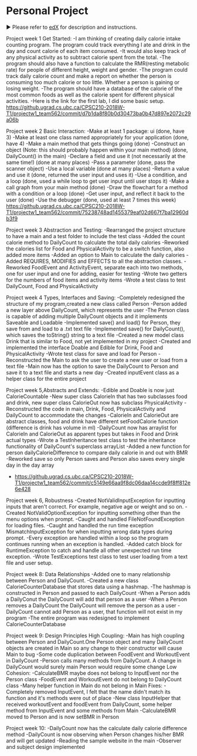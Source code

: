 # Personal Project
:arrow_forward: Please refer to [edX][1] for description and instructions.

[1]: https://edge.edx.org/courses/course-v1:UBC+CPSC210+2018W1/courseware/a4d49b3ef5fa4fe2bd9496e76d72dc48/e2887456a15a48dbb040ecdac313168f/1?activate_block_id=block-v1%3AUBC%2BCPSC210%2B2018W1%2Btype%40vertical%2Bblock%40ff793bbcd5544e82bb5052f0dffe5d71

Project week 1 Get Started:
-I am thinking of creating daily calorie intake counting program. The program could track everything I ate and drink in the day and count calorie of each item consumed.
-It would also keep track of any physical activity as to subtract calorie spent from the total.
-The program should also have a function to calculate the RMR(resting metabolic rate) for people of different height, weight and gender.
-The program could track daily calorie count and make a report on whether the person is consuming too much calorie or too little. Whether a person is gaining or losing weight.
-The program should have a database of the calorie of the most common foods as well as the calorie spent for different physical activities.
-Here is the link for the first lab, I did some basic setup. https://github.ugrad.cs.ubc.ca/CPSC210-2018W-T1/projectw1_team562/commit/d7b1da8f80b0d30473ba0b47d897e2072c29a06b

Project week 2 Basic Interaction:
-Make at least 1 package: ui (done, have 3)
-Make at least one class named appropriately for your application (done, have 4)
-Make a main method that gets things going (done)
-Construct an object (Note: this should probably happen within your main method) (done, DailyCount() in the main)
-Declare a field and use it (not necessarily at the same time!) (done at many places)
-Pass a parameter (done, pass the scanner object)
-Use a local variable (done at many places)
-Return a value and use it (done, returned the user input and uses it)
-Use a condition, and a loop (done, used a while loop to get user input until user stops it)
-Make a call graph from your main method (done)
-Draw the flowchart for a method with a condition or a loop (done)
-Get user input, and reflect it back to the user (done)
-Use the debugger (done, used at least 7 times this week)
https://github.ugrad.cs.ubc.ca/CPSC210-2018W-T1/projectw1_team562/commit/75238748ad1455379eaf02d667f7ba12960db3f9

Project week 3 Abstraction and Testing:
-Rearranged the project structure to have a main and a test folder to include the test class
-Added the count calorie method to DailyCount to calculate the total daily calories
-Reworked the calories list for Food and PhysicalActivity to be a switch function, also added more items
-Added an option to Main to calculate the daily calories
-Added REQUIRES, MODIFIES and EFFECTS to all the abstraction classes.
-Reworked FoodEvent and ActivityEvent, separate each into two methods, one for user input and one for adding, easier for testing
-Wrote two getters for the numbers of food items and activity items
-Wrote a test class to test DailyCount, Food and PhysicalActivity

Project week 4 Types, Interfaces and Saving:
-Completely redesigned the structure of my program,created a new class called Person
-Person added a new layer above DailyCount, which represents the user
-The Person class is capable of adding multiple DailyCount objects and it implements Saveable and Loadable
-Implemented save() and load() for Person, they save from and load to a .txt text file
-Implemented save() for DailyCount(), which saves the toString() string to a text file
-Created a new model class Drink that is similar to Food, not yet implemented in my project
-Created and implemented the interface Doable and Edible for Drink, Food and PhysicalActivity
-Wrote test class for save and load for Person
-Reconstructed the Main to ask the user to create a new user or load from a text file
-Main now has the option to save the DailyCount to Person and save it to a text file and starts a new day
-Created inputEvent class as a helper class for the entire project

Project week 5,Abstracts and Extends:
-Edible and Doable is now just CalorieCountable
-New super class CalorieIn that has two subclasses food and drink, new super class CalorieOut now has subclass PhysicalActivity
-Reconstructed the code in main, Drink, Food, PhysicalActivity and DailyCount to accommodate the changes
-CalorieIn and CalorieOut are abstract classes, food and drink have different setFoodCalorie function (difference is drink has volume in ml)
-DailyCount now has arraylist for CalorieIn and CalorieOut as apparent types but takes in Food and Drink actual types
-Wrote a TestInheritance test class to test the inheritance functionality of DailyCount's superclass arrayList
-Added a new function for person dailyCalorieDifference to compare daily calorie in and out with BMR
-Reworked save so only Person saves and Person also saves every single day in the day array
- https://github.ugrad.cs.ubc.ca/CPSC210-2018W-T1/projectw1_team562/commit/c5149e66aa9f8dc06daa14ccde9f8ff812e6e428

Project week 6, Robustness
-Created NotValidInputException for inputting inputs that aren't correct. For example, negative age or weight and so on.
-Created NotValidOptionException for inputting something other than the menu options when prompt.
-Caught and handled FileNotFoundException for loading files.
-Caught and handled the run time exception MismatchInputException for when inputting wrong data types during prompt.
-Every exception are handled within a loop so the program continues running when an exception is handled.
-Added catch block for RuntimeException to catch and handle all other unexpected run time exception.
-Wrote TestExceptions test class to test user loading from a text file and user setup.

Project week 8: Data Relationships
-Added one to many relationship between Person and DailyCount.
-Created a new class CalorieCounterDatabase that stores data using a hashmap.
-The hashmap is constructed in Person and passed to each DailyCount
-When a Person adds a DailyConut the DailyCount will add that person as a user
-When a Person removes a DailyCount the DailyCount will remove the person as a user
-DailyCount cannot add Person as a user, that function will not exist in my program
-The entire program was redesigned to implement CalorieCounterDatabase

Project week 9: Design Principles
High Coupling:
-Main has high coupling between Person and DailyCount.One Person object and many DailyCount objects are created
in Main so any change to their constructor will cause Main to bug
-Some code duplication between FoodEvent and WorkoutEvent in DailyCount
-Person calls many methods from DailyCount. A change in DailyCount would surely main Person would require some change
Low Cohesion:
-CalculateBMR maybe does not belong to InputEvent nor the Person class
-FoodEvent and WorkoutEvent do not belong to DailyCount class
-Many helper function in Main do not belong in Main
Fixes:
-Completely removed InputEvent, I felt that the name didn't match its function and it's methods were out of place
-New class InputHelper that received workoutEvent and foodEvent from DailyCount, some helper method from InputEvent
and some methods from Main
-CalculateBMR moved to Person and is now setBMR in Person

Project week 10:
-DailyCount now has the calculate daily calorie difference method
-DailyCount is now observing when Person changes his/her BMR and will get updated
-Reading the sample website in the main
-Observer and subject design implemented